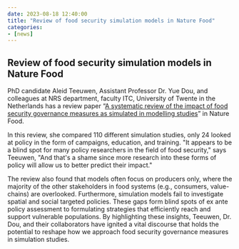 ```yaml
---
date: 2023-08-18 12:40:00
title: "Review of food security simulation models in Nature Food"
categories:
- [news]
---
```

## <div class="mdh-post_flex_center_center">Review of food security simulation models in Nature Food</div>

PhD candidate Aleid Teeuwen, Assistant Professor Dr. Yue Dou, and colleagues at NRS department, faculty ITC, University of Twente in the Netherlands has a review paper “[A systematic review of the impact of food security governance measures as simulated in modelling studies](https://www.nature.com/articles/s43016-022-00571-2)” in Nature Food.

In this review, she compared 110 different simulation studies, only 24 looked at policy in the form of campaigns, education, and training. "It appears to be a blind spot for many policy researchers in the field of food security," says Teeuwen, "And that's a shame since more research into these forms of policy will allow us to better predict their impact."

The review also found that models often focus on producers only, where the majority of the other stakeholders in food systems (e.g., consumers, value-chains) are overlooked. Furthermore, simulation models fail to investigate spatial and social targeted policies. These gaps form blind spots of ex ante policy assessment to formulating strategies that efficiently reach and support vulnerable populations.  By highlighting these insights, Teeuwen, Dr. Dou, and their collaborators have ignited a vital discourse that holds the potential to reshape how we approach food security governance measures in simulation studies.


